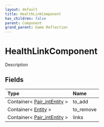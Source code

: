 ```yaml
---
layout: default
title: HealthLinkComponent
has_children: false
parent: Component
grand_parent: Game Reflection
---
```

# HealthLinkComponent
Description 

## Fields

| Type | Name |
|:----------|:--------------|
| Container< [Pair_intEntity](/riftbreaker-wiki/docs/game-reflection/classes/pair_int_entity/) > | to_add |
| Container< [Entity](/riftbreaker-wiki/docs/game-reflection/classes/entity/) > | to_remove |
| Container< [Pair_intEntity](/riftbreaker-wiki/docs/game-reflection/classes/pair_int_entity/) > | links |

